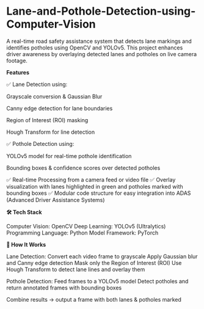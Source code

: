 # Lane-and-Pothole-Detection-using-Computer-Vision
A real-time road safety assistance system that detects lane markings and identifies potholes using OpenCV and YOLOv5. This project enhances driver awareness by overlaying detected lanes and potholes on live camera footage.

**Features**

✅ Lane Detection using:

Grayscale conversion & Gaussian Blur

Canny edge detection for lane boundaries

Region of Interest (ROI) masking

Hough Transform for line detection

✅ Pothole Detection using:

YOLOv5 model for real-time pothole identification

Bounding boxes & confidence scores over detected potholes

✅ Real-time Processing from a camera feed or video file
✅ Overlay visualization with lanes highlighted in green and potholes marked with bounding boxes
✅ Modular code structure for easy integration into ADAS (Advanced Driver Assistance Systems)

**🛠 Tech Stack**

Computer Vision: OpenCV
Deep Learning: YOLOv5 (Ultralytics)
Programming Language: Python
Model Framework: PyTorch

**📂 How It Works**

Lane Detection:
  Convert each video frame to grayscale
  Apply Gaussian blur and Canny edge detection
  Mask only the Region of Interest (ROI)
  Use Hough Transform to detect lane lines and overlay them
  
Pothole Detection:
  Feed frames to a YOLOv5 model
  Detect potholes and return annotated frames with bounding boxes
  
Combine results → output a frame with both lanes & potholes marked

